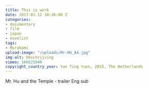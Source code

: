 ```yaml
---
title: This is work
date: 2017-01-12 10:26:00 Z
categories:
- documentary
- film
- japan
- novelist
tags:
- Murakami
upload-image: "/uploads/Mr-HU_A4.jpg"
img-alt: Omschrijving
vimeo: 166625940
copyright_country_year: Yan Ting Yuen, 2015, The Netherlands
---
```


Mr. Hu and the Temple - trailer Eng sub